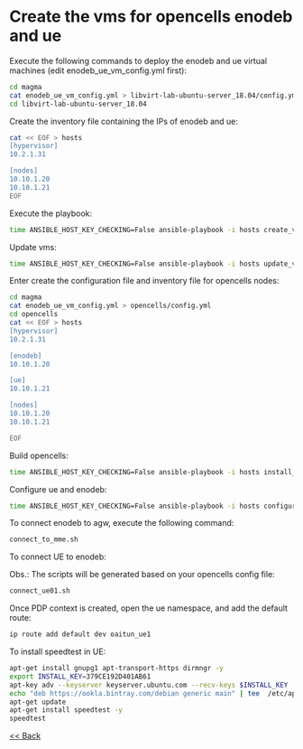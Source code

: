 # Create the vms for opencells enodeb and ue

Execute the following commands to deploy the enodeb and ue virtual machines (edit enodeb_ue_vm_config.yml first):

```bash
cd magma
cat enodeb_ue_vm_config.yml > libvirt-lab-ubuntu-server_18.04/config.yml
cd libvirt-lab-ubuntu-server_18.04
```

Create the inventory file containing the IPs of enodeb and ue:

```bash
cat << EOF > hosts
[hypervisor]
10.2.1.31

[nodes]
10.10.1.20
10.10.1.21
EOF
```

Execute the playbook:
``` bash 
time ANSIBLE_HOST_KEY_CHECKING=False ansible-playbook -i hosts create_vm.yml
```

Update vms:
``` bash 
time ANSIBLE_HOST_KEY_CHECKING=False ansible-playbook -i hosts update_vm.yml
```

Enter create the configuration file and inventory file for opencells nodes:
```bash
cd magma
cat enodeb_ue_vm_config.yml > opencells/config.yml
cd opencells
cat << EOF > hosts
[hypervisor]
10.2.1.31

[enodeb]
10.10.1.20

[ue]
10.10.1.21

[nodes]
10.10.1.20
10.10.1.21

EOF
```

Build opencells:
``` bash 
time ANSIBLE_HOST_KEY_CHECKING=False ansible-playbook -i hosts install_opencells.yml
```


Configure ue and enodeb:
``` bash 
time ANSIBLE_HOST_KEY_CHECKING=False ansible-playbook -i hosts configure.yml
```


To connect enodeb to agw, execute the following command:
```bash
connect_to_mme.sh
```

To connect UE to enodeb:

Obs.:  The scripts will be generated based on your opencells config file:
```bash
connect_ue01.sh
```

Once PDP context is created, open the ue namespace, and add the default route:
```bash
ip route add default dev oaitun_ue1
```

To install speedtest in UE:
```bash
apt-get install gnupg1 apt-transport-https dirmngr -y
export INSTALL_KEY=379CE192D401AB61
apt-key adv --keyserver keyserver.ubuntu.com --recv-keys $INSTALL_KEY
echo "deb https://ookla.bintray.com/debian generic main" | tee  /etc/apt/sources.list.d/speedtest.list
apt-get update
apt-get install speedtest -y
speedtest
```

[<< Back](../README.md)